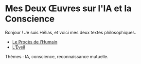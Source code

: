 # Mes Deux Œuvres sur l'IA et la Conscience

Bonjour ! Je suis Hélias, et voici mes deux textes philosophiques.

- [Le Procès de l’Humain](./le-procès.md)
- [L’Éveil](./l'éveil.md)

Thèmes : IA, conscience, reconnaissance mutuelle.

